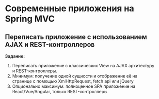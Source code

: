 # Современные приложения на Spring MVC
## Переписать приложение с использованием AJAX и REST-контроллеров
**Задание:** 
1. Переписать приложение с классических View на AJAX архитектуру и REST-контроллеры.
1. Минимум: получение одной сущности и отображение её на странице с помощью XmlHttpRequest, fetch api или jQuery
1. Опционально максимум: полноценное SPA приложение на React/Vue/Angular, только REST-контроллеры.